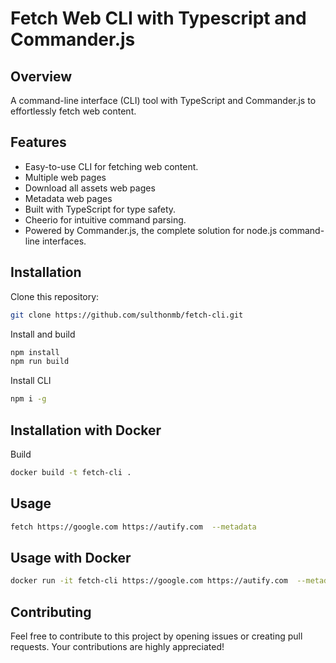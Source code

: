 # Fetch Web CLI with Typescript and Commander.js

## Overview

A command-line interface (CLI) tool with TypeScript and Commander.js to effortlessly fetch web content.

## Features

- Easy-to-use CLI for fetching web content.
- Multiple web pages
- Download all assets web pages
- Metadata web pages
- Built with TypeScript for type safety.
- Cheerio for intuitive command parsing.
- Powered by Commander.js, the complete solution for node.js command-line interfaces.

## Installation

Clone this repository:
```bash
git clone https://github.com/sulthonmb/fetch-cli.git
```

Install and build
```bash
npm install
npm run build
```

Install CLI
```bash
npm i -g
```

## Installation with Docker
Build
```bash
docker build -t fetch-cli .
```
## Usage

```bash
fetch https://google.com https://autify.com  --metadata
```

## Usage with Docker
```bash
docker run -it fetch-cli https://google.com https://autify.com  --metadata    
```

## Contributing

Feel free to contribute to this project by opening issues or creating pull requests. Your contributions are highly appreciated!
